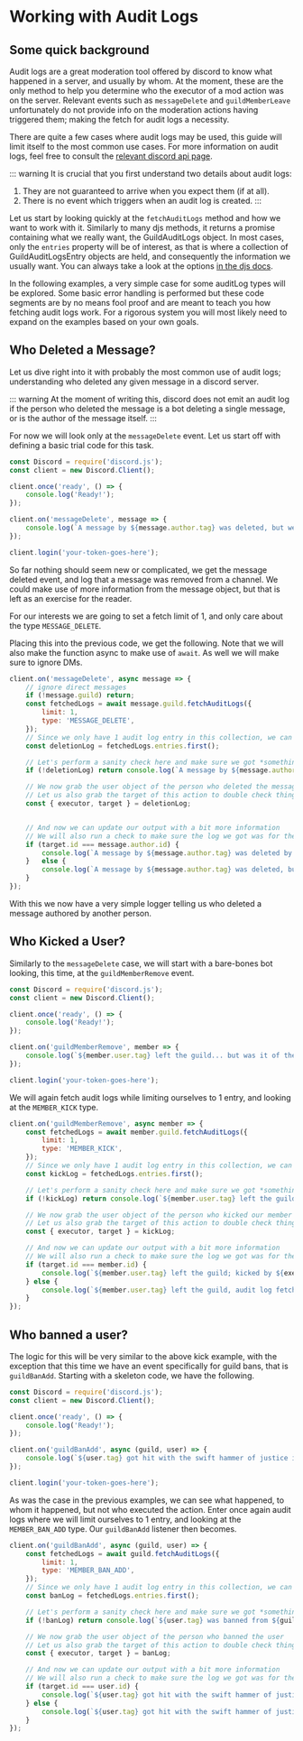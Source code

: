 # Working with Audit Logs

## Some quick background
Audit logs are a great moderation tool offered by discord to know what happened in a server, and usually by whom. At the moment, these are the only method to help you determine who the executor of a mod action was on the server. Relevant events such as `messageDelete` and `guildMemberLeave` unfortunately do not provide info on the moderation actions having triggered them; making the fetch for audit logs a necessity.

There are quite a few cases where audit logs may be used, this guide will limit itself to the most common use cases. For more information on audit logs, feel free to consult the [relevant discord api page](https://discordapp.com/developers/docs/resources/audit-log).

::: warning
It is crucial that you first understand two details about audit logs:
1) They are not guaranteed to arrive when you expect them (if at all).
2) There is no event which triggers when an audit log is created.
:::

Let us start by looking quickly at the `fetchAuditLogs` method and how we want to work with it. Similarly to many djs methods, it returns a promise containing what we really want, the GuildAuditLogs object. In most cases, only the `entries` property will be of interest, as that is where a collection of GuildAuditLogsEntry objects are held, and consequently the information we usually want. You can always take a look at the options [in the djs docs](https://discord.js.org/#/docs/main/stable/class/Guild?scrollTo=fetchAuditLogs).

In the following examples, a very simple case for some auditLog types will be explored. Some basic error handling is performed but these code segments are by no means fool proof and are meant to teach you how fetching audit logs work. For a rigorous system you will most likely need to expand on the examples based on your own goals.

## Who Deleted a Message?
Let us dive right into it with probably the most common use of audit logs; understanding who deleted any given message in a discord server.

::: warning
At the moment of writing this, discord does not emit an audit log if the person who deleted the message is a bot deleting a single message, or is the author of the message itself.
:::

For now we will look only at the `messageDelete` event. Let us start off with defining a basic trial code for this task.

```js
const Discord = require('discord.js');
const client = new Discord.Client();

client.once('ready', () => {
	console.log('Ready!');
});

client.on('messageDelete', message => {
	console.log(`A message by ${message.author.tag} was deleted, but we don't know by who yet.`);
});

client.login('your-token-goes-here');
```

So far nothing should seem new or complicated, we get the message deleted event, and log that a message was removed from a channel. We could make use of more information from the message object, but that is left as an exercise for the reader.

For our interests we are going to set a fetch limit of 1, and only care about the type `MESSAGE_DELETE`.

Placing this into the previous code, we get the following. Note that we will also make the function async to make use of `await`. As well we will make sure to ignore DMs.

```js
client.on('messageDelete', async message => {
	// ignore direct messages
	if (!message.guild) return;
	const fetchedLogs = await message.guild.fetchAuditLogs({
		limit: 1,
		type: 'MESSAGE_DELETE',
	});
	// Since we only have 1 audit log entry in this collection, we can simply grab the first one
	const deletionLog = fetchedLogs.entries.first();

	// Let's perform a sanity check here and make sure we got *something*
	if (!deletionLog) return console.log(`A message by ${message.author.tag} was deleted, but no relevant audit logs were found.`);

	// We now grab the user object of the person who deleted the message
	// Let us also grab the target of this action to double check things
	const { executor, target } = deletionLog;


	// And now we can update our output with a bit more information
	// We will also run a check to make sure the log we got was for the same author's message
	if (target.id === message.author.id) {
		console.log(`A message by ${message.author.tag} was deleted by ${executor.tag}.`);
	}	else {
		console.log(`A message by ${message.author.tag} was deleted, but we don't know by who.`);
	}
});
```

With this we now have a very simple logger telling us who deleted a message authored by another person.

## Who Kicked a User?

Similarly to the `messageDelete` case, we will start with a bare-bones bot looking, this time, at the `guildMemberRemove` event.

```js
const Discord = require('discord.js');
const client = new Discord.Client();

client.once('ready', () => {
	console.log('Ready!');
});

client.on('guildMemberRemove', member => {
	console.log(`${member.user.tag} left the guild... but was it of their own free will?`);
});

client.login('your-token-goes-here');
```

We will again fetch audit logs while limiting ourselves to 1 entry, and looking at the `MEMBER_KICK` type.

```js
client.on('guildMemberRemove', async member => {
	const fetchedLogs = await member.guild.fetchAuditLogs({
		limit: 1,
		type: 'MEMBER_KICK',
	});
	// Since we only have 1 audit log entry in this collection, we can simply grab the first one
	const kickLog = fetchedLogs.entries.first();

	// Let's perform a sanity check here and make sure we got *something*
	if (!kickLog) return console.log(`${member.user.tag} left the guild, most likely of their own will.`);

	// We now grab the user object of the person who kicked our member
	// Let us also grab the target of this action to double check things
	const { executor, target } = kickLog;

	// And now we can update our output with a bit more information
	// We will also run a check to make sure the log we got was for the same kicked member
	if (target.id === member.id) {
		console.log(`${member.user.tag} left the guild; kicked by ${executor.tag}?`);
	} else {
		console.log(`${member.user.tag} left the guild, audit log fetch was inconclusive.`);
	}
});
```

## Who banned a user?

The logic for this will be very similar to the above kick example, with the exception that this time we have an event specifically for guild bans, that is `guildBanAdd`. Starting with a skeleton code, we have the following.

```js
const Discord = require('discord.js');
const client = new Discord.Client();

client.once('ready', () => {
	console.log('Ready!');
});

client.on('guildBanAdd', async (guild, user) => {
	console.log(`${user.tag} got hit with the swift hammer of justice in the guild ${guild.name}.`);
});

client.login('your-token-goes-here');
```

As was the case in the previous examples, we can see what happened, to whom it happened, but not who executed the action. Enter once again audit logs where we will limit ourselves to 1 entry, and looking at the `MEMBER_BAN_ADD` type. Our `guildBanAdd` listener then becomes.

```js
client.on('guildBanAdd', async (guild, user) => {
	const fetchedLogs = await guild.fetchAuditLogs({
		limit: 1,
		type: 'MEMBER_BAN_ADD',
	});
	// Since we only have 1 audit log entry in this collection, we can simply grab the first one
	const banLog = fetchedLogs.entries.first();

	// Let's perform a sanity check here and make sure we got *something*
	if (!banLog) return console.log(`${user.tag} was banned from ${guild.name} but no audit log could be found.`);

	// We now grab the user object of the person who banned the user
	// Let us also grab the target of this action to double check things
	const { executor, target } = banLog;

	// And now we can update our output with a bit more information
	// We will also run a check to make sure the log we got was for the same kicked member
	if (target.id === user.id) {
		console.log(`${user.tag} got hit with the swift hammer of justice in the guild ${guild.name}, wielded by the mighty ${executor.tag}`);
	} else {
		console.log(`${user.tag} got hit with the swift hammer of justice in the guild ${guild.name}, audit log fetch was inconclusive.`);
	}
});
```
